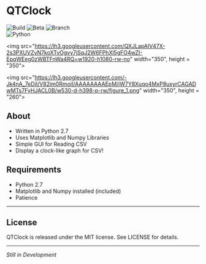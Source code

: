 # QTClock
![Build](https://img.shields.io/badge/Build-Passing-brightgreen.svg)
![Beta](https://img.shields.io/badge/Status-Beta-lightgrey.svg?maxAge=2592000)
![Branch](https://img.shields.io/badge/Branch-Native-yellow.svg?maxAge=2592000)  
![Python](https://img.shields.io/pypi/pyversions/Django.svg?maxAge=2592000) 


<img src="https://lh3.googleusercontent.com/QXJLapAIV47X-2s3PXUVZyN7koXTvOgvy7jSqJ2W6FPhXl5gFO4wZI-EpqWEeg0zWBTFnWa4RQ=w1920-h1080-rw-no" width="350", height = "350">

<img src="https://lh3.googleusercontent.com/-Jk4nA_7eDiI/V82im0RmoiI/AAAAAAAAEpM/jW7Y8Xuqo4MxP8uxyrCAGADwMTs7FyHJACL0B/w530-d-h398-p-rw/figure_1.png" width="350", height = "260">

## About  
* Written in Python 2.7
* Uses Matplotlib and Numpy Libraries
* Simple GUI for Reading CSV 
* Display a clock-like graph for CSV!

## Requirements
- Python 2.7
- Matplotlib and Numpy installed (included)
- Patience

---

## License

QTClock is released under the MIT license. See LICENSE for details.

---

*Still in Development*
